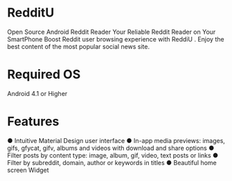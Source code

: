 # RedditU
Open Source Android Reddit Reader
Your Reliable Reddit Reader on Your SmartPhone
Boost Reddit user browsing experience with ​ReddiU ​. Enjoy the best content of the most popular
social news site.

# Required OS
Android 4.1 or Higher

# Features
● Intuitive Material Design user interface
● In-app media previews: images, gifs, gfycat, gifv, albums and videos with download and
share options
● Filter posts by content type: image, album, gif, video, text posts or links
● Filter by subreddit, domain, author or keywords in titles
● Beautiful home screen ​Widget
